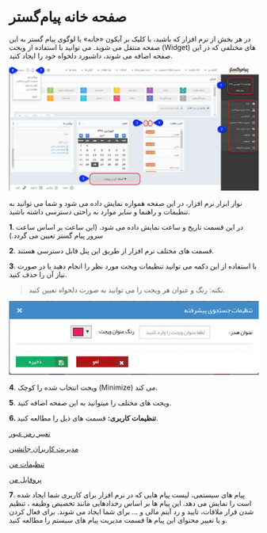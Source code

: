 # صفحه خانه پیام‌گستر

در هر بخش از نرم افزار که باشید، با کلیک بر آیکون «خانه» یا لوگوی پیام گستر به این صفحه منتقل می شوید. می توانید با استفاده از ویجت (Widget) های مختلفی که در این صفحه اضافه می شوند، داشبورد دلخواه خود را ایجاد کنید.

![نمایی از صفحه داشبورد کاربر](./Images/home.png)

نوار ابزار نرم افزار، در این صفحه همواره نمایش داده می شود و شما می توانید به تنظیمات و راهنما و سایر موارد به راحتی دسترسی داشته باشید.

**1**. در این قسمت تاریخ و ساعت نمایش داده می شود. (این ساعت بر اساس ساعت سرور پیام گستر تعیین می گردد.)

**2**. قسمت های مختلف نرم افزار از طریق این پنل قابل دسترسی هستند.

**3**. با استفاده از این دکمه می توانید تنظیمات ویجت مورد نظر را انجام دهید یا در صورت نیاز آن را حذف کنید.

> نکته: رنگ و عنوان هر ویجت را می توانید به صورت دلخواه تعیین کنید.

![تنظیمات ویجت](./Images/Widget-setting.jpg)

**4**. ویجت انتخاب شده را کوچک (Minimize) می کند.

**5**. ویجت های مختلف را میتوانید به این صفحه اضافه کنید.


**6. تنظیمات کاربری:** قسمت های ذیل را مطالعه کنید.

[تغییر رمز عبور]( https://github.com/1stco/PayamGostarDocs/blob/master/Help/home/edit-password/edit-password.md)

[مدیریت کاربران جانشین]( https://github.com/1stco/PayamGostarDocs/blob/master/Help/home/Substitute-users/Substitute-users.md)

[تنظیمات من]( https://github.com/1stco/PayamGostarDocs/blob/master/Help/home/my-setting/my-setting.md)

[پروفایل من]( https://github.com/1stco/PayamGostarDocs/blob/master/Help/home/my-profile/my-profile.md)


**7**. پیام های سیستمی، لیست پیام هایی که در نرم افزار برای کاربری شما ایجاد شده است را نمایش می دهد. این پیام ها بر اساس رخدادهایی مانند تخصیص وظیفه ، تنظیم شدن قرار ملاقات، تایید و رد آیتم مالی و ... برای شما ایجاد می شوند. برای فعال کردن و یا تغییر محتوای این پیام ها قسمت مدیریت پیام های سیستم را مطالعه کنید.
